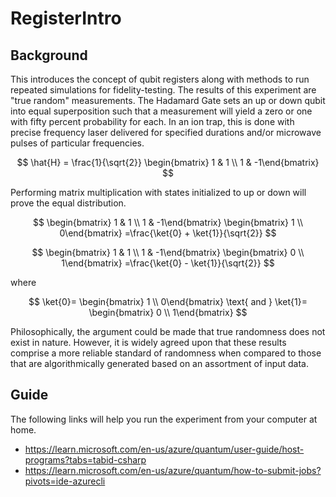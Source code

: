 # RegisterIntro

## Background
This introduces the concept of qubit registers along with methods to run
repeated simulations for fidelity-testing. The results of this experiment are 
"true random" measurements. The Hadamard Gate sets an up or down qubit into equal superposition
such that a measurement will yield a zero or one with fifty percent probability for each. In an 
ion trap, this is done with precise frequency laser delivered for specified durations and/or microwave 
pulses of particular frequencies.

$$
\hat{H} = \frac{1}{\sqrt{2}}
\begin{bmatrix}
1 & 1 \\ 
1 & -1\end{bmatrix}
$$

Performing matrix multiplication with states initialized to up or down will prove the equal
distribution.

$$
\begin{bmatrix}
1 & 1 \\
1 & -1\end{bmatrix}
\begin{bmatrix}
1 \\
0\end{bmatrix}
=\frac{\ket{0} + \ket{1}}{\sqrt{2}}
$$

$$
\begin{bmatrix}
1 & 1 \\
1 & -1\end{bmatrix}
\begin{bmatrix}
0 \\
1\end{bmatrix}
=\frac{\ket{0} - \ket{1}}{\sqrt{2}}
$$

where

$$
\ket{0}=
\begin{bmatrix}
1 \\
0\end{bmatrix}
\text{ and }
\ket{1}=
\begin{bmatrix}
0 \\
1\end{bmatrix}
$$

Philosophically, the argument could be made that true randomness does not exist in
nature. However, it is widely agreed upon that these results comprise a more reliable
standard of randomness when compared to those that are algorithmically generated based
on an assortment of input data.

## Guide
The following links will help you run the experiment from your computer at home.

- https://learn.microsoft.com/en-us/azure/quantum/user-guide/host-programs?tabs=tabid-csharp
- https://learn.microsoft.com/en-us/azure/quantum/how-to-submit-jobs?pivots=ide-azurecli
